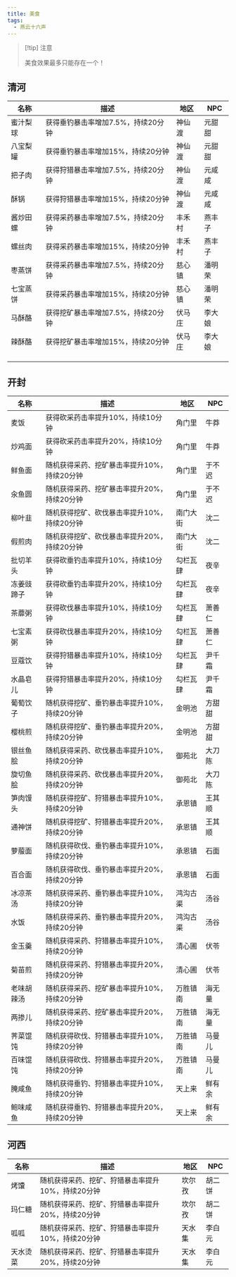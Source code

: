 ```yaml
---
title: 美食
tags:
  - 燕云十六声
---
```

> [!tip] 注意
> 
> 美食效果最多只能存在一个！
## 清河
| 名称   | 描述                   | 地区  | NPC |
| ---- | -------------------- | --- | --- |
| 蜜汁梨球 | 获得垂钓暴击率增加7.5%，持续20分钟 | 神仙渡 | 元甜甜 |
| 八宝梨罐 | 获得垂钓暴击率增加15%，持续20分钟  | 神仙渡 | 元甜甜 |
| 把子肉  | 获得狩猎暴击率增加7.5%，持续20分钟 | 神仙渡 | 元咸咸 |
| 酥锅   | 获得狩猎暴击率增加15%，持续20分钟  | 神仙渡 | 元咸咸 |
| 酱炒田螺 | 获得采药暴击率增加7.5%，持续20分钟 | 丰禾村 | 燕丰子 |
| 螺丝肉  | 获得采药暴击率增加15%，持续20分钟  | 丰禾村 | 燕丰子 |
| 枣蒸饼  | 获得采药暴击率增加7.5%，持续20分钟 | 慈心镇 | 潘明荣 |
| 七宝蒸饼 | 获得采药暴击率增加15%，持续20分钟  | 慈心镇 | 潘明荣 |
| 马酥酪  | 获得挖矿暴击率增加7.5%，持续20分钟 | 伏马庄 | 李大娘 |
| 辣酥酪  | 获得挖矿暴击率增加15%，持续20分钟  | 伏马庄 | 李大娘 |
|      |                      |     |     |
|      |                      |     |     |
|      |                      |     |     |
## 开封
| 名称    | 描述                       | 地区   | NPC |
| ----- | ------------------------ | ---- | --- |
| 麦饭    | 获得砍采药击率提升10%，持续10分钟      | 角门里  | 牛莽  |
| 炒鸡面   | 获得砍采药击率提升20%，持续10分钟      | 角门里  | 牛莽  |
| 鲜鱼面   | 随机获得采药、挖矿暴击率提升10%，持续20分钟 | 角门里  | 于不迟 |
| 汆鱼圆   | 随机获得采药、挖矿暴击率提升20%，持续20分钟 | 角门里  | 于不迟 |
| 柳叶韭   | 随机获得挖矿、砍伐暴击率提升10%，持续20分钟 | 南门大街 | 沈二  |
| 假煎肉   | 随机获得挖矿、砍伐暴击率提升20%，持续20分钟 | 南门大街 | 沈二  |
| 批切羊头  | 获得砍垂钓击率提升10%，持续10分钟      | 勾栏瓦肆 | 夜辛  |
| 冻姜豉蹄子 | 获得砍垂钓击率提升20%，持续10分钟      | 勾栏瓦肆 | 夜辛  |
| 茶蘼粥   | 获得砍伐暴击率提升10%，持续10分钟      | 勾栏瓦肆 | 萧善仁 |
| 七宝素粥  | 获得砍伐暴击率提升20%，持续10分钟      | 勾栏瓦肆 | 萧善仁 |
| 豆蔻饮   | 获得狩猎暴击率提升10%，持续10分钟      | 勾栏瓦肆 | 尹千霜 |
| 水晶皂儿  | 获得狩猎暴击率提升20%，持续10分钟      | 勾栏瓦肆 | 尹千霜 |
| 葡萄饮子  | 随机获得挖矿、垂钓暴击率提升10%，持续20分钟 | 金明池  | 方甜甜 |
| 樱桃煎   | 随机获得挖矿、垂钓暴击率提升20%，持续20分钟 | 金明池  | 方甜甜 |
| 银丝鱼脍  | 随机获得采药、砍伐暴击率提升10%，持续20分钟 | 御苑北  | 大刀陈 |
| 旋切鱼脍  | 随机获得采药、砍伐暴击率提升20%，持续20分钟 | 御苑北  | 大刀陈 |
| 笋肉馒头  | 随机获得挖矿、狩猎暴击率提升10%，持续20分钟 | 承恩镇  | 王其顺 |
| 通神饼   | 随机获得挖矿、狩猎暴击率提升20%，持续20分钟 | 承恩镇  | 王其顺 |
| 萝菔面   | 随机获得砍伐、垂钓暴击率提升10%，持续20分钟 | 承恩镇  | 石面  |
| 百合面   | 随机获得砍伐、垂钓暴击率提升20%，持续20分钟 | 承恩镇  | 石面  |
| 冰凉茶汤  | 随机获得采药、垂钓暴击率提升10%，持续20分钟 | 鸿沟古渠 | 汤谷  |
| 水饭    | 随机获得采药、垂钓暴击率提升20%，持续20分钟 | 鸿沟古渠 | 汤谷  |
| 金玉羹   | 随机获得采药、狩猎暴击率提升10%，持续20分钟 | 清心圃  | 伏苓  |
| 菊苗煎   | 随机获得采药、狩猎暴击率提升20%，持续20分钟 | 清心圃  | 伏苓  |
| 老味胡辣汤 | 随机获得采药、挖矿暴击率提升10%，持续20分钟 | 万胜镇南 | 海无量 |
| 两掺儿   | 随机获得采药、挖矿暴击率提升20%，持续20分钟 | 万胜镇南 | 海无量 |
| 荠菜馄饨  | 随机获得砍伐、狩猎暴击率提升10%，持续20分钟 | 万胜镇南 | 马曼儿 |
| 百味馄饨  | 随机获得砍伐、狩猎暴击率提升20%，持续20分钟 | 万胜镇南 | 马曼儿 |
| 腌咸鱼   | 随机获得垂钓、狩猎暴击率提升10%，持续20分钟 | 天上来  | 鲜有余 |
| 鲍味咸鱼  | 随机获得垂钓、狩猎暴击率提升20%，持续20分钟 | 天上来  | 鲜有余 |
## 河西
| 名称   | 描述                          | 地区  | NPC |
| ---- | --------------------------- | --- | --- |
| 烤馕   | 随机获得采药、挖矿、狩猎暴击率提升10%，持续20分钟 | 坎尔孜 | 胡二饼 |
| 玛仁糖  | 随机获得采药、挖矿、狩猎暴击率提升20%，持续20分钟 | 坎尔孜 | 胡二饼 |
| 呱呱   | 随机获得采药、挖矿、狩猎暴击率提升10%，持续20分钟 | 天水集 | 李白元 |
| 天水烫菜 | 随机获得采药、挖矿、狩猎暴击率提升20%，持续20分钟 | 天水集 | 李白元 |
